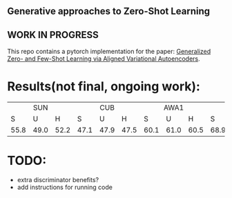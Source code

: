 ## Generative approaches to Zero-Shot Learning

## WORK IN PROGRESS

This repo contains a pytorch implementation for the paper: [Generalized Zero- and Few-Shot Learning via Aligned Variational Autoencoders](https://arxiv.org/abs/1812.01784).

# Results(not final, ongoing work):

<table><tr><td colspan="3"><center>SUN</center></td><td colspan="3"><center>CUB</center></td><td colspan="3"><center>AWA1</center></td><td colspan="3"><center>AWA2</center></td></tr><tr><td>S</td><td>U</td><td>H</td><td>S</td><td>U</td><td>H</td><td>S</td><td>U</td><td>H</td><td>S</td><td>U</td><td>H</td></tr><tr><td>55.8</td><td>49.0</td><td>52.2</td><td>47.1</td><td>47.9</td><td>47.5</td><td>60.1</td><td>61.0</td><td>60.5</td><td>68.9</td><td>56.0</td><td>61.8</td></tr></table>

# TODO:
* extra discriminator benefits?
* add instructions for running code
